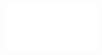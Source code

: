 ![Model]([Paste_link_here](https://github.com/surenvithanage/Ngroup_Technical_Assesment/blob/feature/report-development/file_generator/reports/flatFile.txt)https://github.com/surenvithanage/Ngroup_Technical_Assesment/blob/feature/report-development/file_generator/reports/flatFile.txt)
